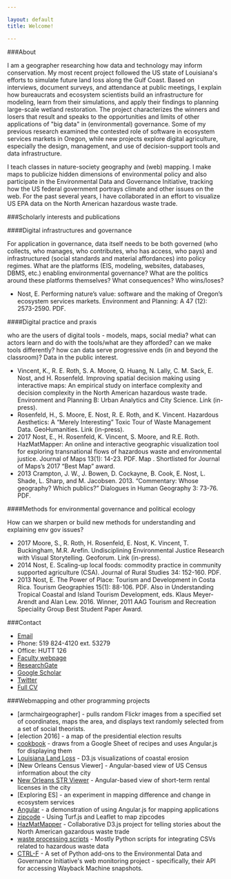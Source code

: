 ```yaml
---

layout: default
title: Welcome!

---
```


###About

I am a geographer researching how data and technology may inform conservation. My most recent project followed the US state of Louisiana's efforts to simulate future land loss along the Gulf Coast. Based on interviews, document surveys, and attendance at public meetings, I explain how bureaucrats and ecosystem scientists build an infrastructure for modeling, learn from their simulations, and apply their findings to planning large-scale wetland restoration. The project characterizes the winners and losers that result and speaks to the opportunities and limits of other applications of "big data" in (environmental) governance. Some of my previous research examined the contested role of software in ecosystem services markets in Oregon, while new projects explore digital agriculture, especially the design, management, and use of decision-support tools and data infrastructure.

I teach classes in nature-society geography and (web) mapping. I make maps to publicize hidden dimensions of environmental policy and also participate in the Environmental Data and Governance Initiative, tracking how the US federal government portrays climate and other issues on the web. For the past several years, I have collaborated in an effort to visualize US EPA data on the North American hazardous waste trade.

###Scholarly interests and publications

####Digital infrastructures and governance

For application in governance, data itself needs to be both governed (who collects, who manages, who contributes, who has access, who pays) and infrastructured (social standards and material affordances) into policy regimes. What are the platforms (EIS, modeling, websites, databases, DBMS, etc.) enabling environmental governance? What are the politics around these platforms themselves? What consequences? Who wins/loses?
* Nost, E. Performing nature’s value: software and the making of Oregon’s ecosystem services markets. Environment and Planning: A 47 (12): 2573-2590. PDF.

####Digital practice and praxis

who are the users of digital tools - models, maps, social media? what can actors learn and do with the tools/what are they afforded? can we make tools differently? how can data serve progressive ends (in and beyond the classroom)? Data in the public interest.
* Vincent, K., R. E. Roth, S. A. Moore, Q. Huang, N. Lally, C. M. Sack, E. Nost, and H. Rosenfeld. Improving spatial decision making using interactive maps: An empirical study on interface complexity and decision complexity in the North American hazardous waste trade. Environment and Planning B: Urban Analytics and City Science. Link (in-press).
* Rosenfeld, H., S. Moore, E. Nost, R. E. Roth, and K. Vincent. Hazardous Aesthetics: A “Merely Interesting” Toxic Tour of Waste Management Data. GeoHumanities. Link (in-press).
* 2017	Nost, E., H. Rosenfeld, K. Vincent, S. Moore, and R.E. Roth. HazMatMapper: An online and interactive geographic visualization tool for exploring transnational flows of hazardous waste and environmental justice. Journal of Maps 13(1): 14-23.  PDF. Map . Shortlisted for Journal of Maps’s 2017 “Best Map” award.
* 2013	Crampton, J. W., J. Bowen, D. Cockayne, B. Cook, E. Nost, L. Shade, L. Sharp, and M. Jacobsen. 2013. “Commentary: Whose geography? Which publics?” Dialogues in Human Geography 3: 73-76. PDF.

####Methods for environmental governance and political ecology

How can we sharpen or build new methods for understanding and explaining env gov issues?
* 2017	Moore, S., R. Roth, H. Rosenfeld, E. Nost, K. Vincent, T. Buckingham, M.R. Arefin. Undisciplining Environmental Justice Research with Visual Storytelling. Geoforum. Link (in-press).
* 2014	Nost, E. Scaling-up local foods: commodity practice in community supported agriculture (CSA). Journal of Rural Studies 34: 152-160. PDF. 
* 2013	Nost, E.  The Power of Place: Tourism and Development in Costa Rica. Tourism Geographies 15(1): 88-106. PDF. Also in Understanding Tropical Coastal and Island Tourism Development, eds. Klaus Meyer-Arendt and Alan Lew. 2016. Winner, 2011 AAG Tourism and Recreation Speciality Group Best Student Paper Award.

###Contact

* [Email](mailto:enost@uoguelph.ca)
* Phone: 519 824-4120 ext. 53279
* Office: HUTT 126
* [Faculty webpage](https://www.uoguelph.ca/geography/faculty/nost-eric)
* [ResearchGate](https://www.researchgate.net/profile/Eric_Nost)
* [Google Scholar](https://scholar.google.ca/citations?user=Bf4hh7oAAAAJ&hl=en)
* [Twitter](https://twitter.com/ericnost)
* [Full CV](https://docs.google.com/document/d/1QiOS4xX6yDp8IWMKMEobQAQfvsqDEhiXz3vT20F-a9E/edit?usp=sharing)

###Webmapping and other programming projects

* [armchairgeographer] - pulls random Flickr images from a specified set of coordinates, maps the area, and displays text randomly selected from a set of social theorists.
* [election 2016] - a map of the presidential election results
* [cookbook](https://github.com/ericnost/cookbook) - draws from a Google Sheet of recipes and uses Angular.js for displaying them
* [Louisiana Land Loss](https://github.com/ericnost/landloss) - D3.js visualizations of coastal erosion
* [New Orleans Census Viewer] - Angular-based view of US Census information about the city
* [New Orleans STR Viewer](https://github.com/ericnost/NOLA-STR) - Angular-based view of short-term rental licenses in the city
* [Exploring ES] - an experiment in mapping difference and change in ecosystem services
* [Angular](https://github.com/ericnost/angular) - a demonstration of using Angular.js for mapping applications
* [zipcode](https://github.com/ericnost/zipcode) - Using Turf.js and Leaflet to map zipcodes
* [HazMatMapper](https://github.com/uwcart/waste) - Collaborative D3.js project for telling stories about the North American gazardous waste trade
* [waste processing scripts](https://github.com/ericnost/hazardous-waste-data-processing) - Mostly Python scripts for integrating CSVs related to hazardous waste data
* [CTRL-F](https://github.com/ericnost/zipcode) - A set of Python add-ons to the Environmental Data and Governance Initiative's web monitoring project - specifically, their API for accessing Wayback Machine snapshots. 



